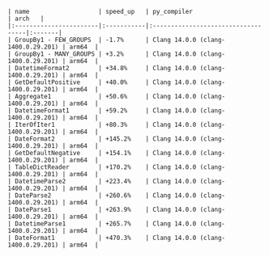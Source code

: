     | name                   | speed_up   | py_compiler                        | arch   |
    |:-----------------------|:-----------|:-----------------------------------|:-------|
    | GroupBy1 - FEW_GROUPS  | -1.7%      | Clang 14.0.0 (clang-1400.0.29.201) | arm64  |
    | GroupBy1 - MANY_GROUPS | +3.2%      | Clang 14.0.0 (clang-1400.0.29.201) | arm64  |
    | DatetimeFormat2        | +34.8%     | Clang 14.0.0 (clang-1400.0.29.201) | arm64  |
    | GetDefaultPositive     | +40.0%     | Clang 14.0.0 (clang-1400.0.29.201) | arm64  |
    | Aggregate1             | +50.6%     | Clang 14.0.0 (clang-1400.0.29.201) | arm64  |
    | DatetimeFormat1        | +59.2%     | Clang 14.0.0 (clang-1400.0.29.201) | arm64  |
    | IterOfIter1            | +80.3%     | Clang 14.0.0 (clang-1400.0.29.201) | arm64  |
    | DateFormat2            | +145.2%    | Clang 14.0.0 (clang-1400.0.29.201) | arm64  |
    | GetDefaultNegative     | +154.1%    | Clang 14.0.0 (clang-1400.0.29.201) | arm64  |
    | TableDictReader        | +170.2%    | Clang 14.0.0 (clang-1400.0.29.201) | arm64  |
    | DatetimeParse2         | +223.4%    | Clang 14.0.0 (clang-1400.0.29.201) | arm64  |
    | DateParse2             | +260.6%    | Clang 14.0.0 (clang-1400.0.29.201) | arm64  |
    | DateParse1             | +263.9%    | Clang 14.0.0 (clang-1400.0.29.201) | arm64  |
    | DatetimeParse1         | +265.7%    | Clang 14.0.0 (clang-1400.0.29.201) | arm64  |
    | DateFormat1            | +470.3%    | Clang 14.0.0 (clang-1400.0.29.201) | arm64  |